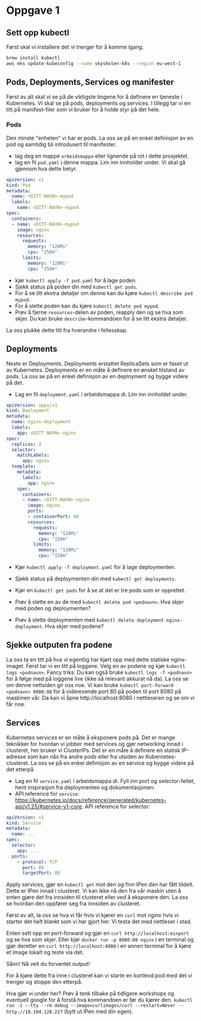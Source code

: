 # Oppgave 1

## Sett opp kubectl
Først skal vi installere det vi trenger for å komme igang.

```bash
brew install kubectl
aws eks update-kubeconfig --name skyskolen-k8s --region eu-west-1
```


## Pods, Deployments, Services og manifester
Først av alt skal vi se på de viktigste tingene for å definere en tjeneste i Kubernetes. Vi skal se på pods, deployments og services. I tillegg tar vi en titt på manifest-filer som vi bruker for å holde styr på det hele.

### Pods
Den minste "enheten" vi har er pods. La oss se på en enkel definisjon av en pod og samtidig bli introdusert til manifester.

- lag deg en mappe `arbeidsmappa` eller lignende på rot i dette prosjektet.
- lag en fil `pod.yaml` i denne mappa. Lim inn innholder under. Vi skal gå gjennom hva dette betyr. 

```yaml
apiVersion: v1
kind: Pod
metadata:
  name: <DITT-NAVN>-mypod
  labels:
    name: <DITT-NAVN>-mypod
spec:
  containers:
  - name: <DITT-NAVN>-mypod
    image: nginx
    resources:
      requests:
        memory: "128Mi"
        cpu: "250m"
      limits:
        memory: "128Mi"
        cpu: "250m"
```
- kjør `kubectl apply -f pod.yaml` for å lage poden. 
- Sjekk status på poden din med `kubectl get pods`.
- For å se litt ekstra detaljer om denne kan du kjøre `kubectl describe pod mypod`.
- For å slette poden kan du kjøre `kubectl delete pod mypod`.
- Prøv å fjerne `resources`-delen av poden, reapply den og se hva som skjer. Du kan bruke `describe`-kommandoen for å se litt ekstra detaljer.

La oss plukke dette litt fra hverandre i fellesskap. 


## Deployments
Neste er Deployments. Deployments erstattet ReplicaSets som er faset ut av Kubernetes. Deployments er en måte å definere en ønsket tilstand av pods. La oss se på en enkel definisjon av en deployment og bygge videre på det.

- Lag en fil `deployment.yaml` i arbeidsmappa di. Lim inn innholdet under. 

```yaml
apiVersion: apps/v1
kind: Deployment
metadata:
  name: nginx-deployment
  labels:
    app: <DITT-NAVN>-nginx
spec:
  replicas: 3
  selector:
    matchLabels:
      app: nginx
  template:
    metadata:
      labels:
        app: nginx
    spec:
      containers:
      - name: <DITT-NAVN>-nginx
        image: nginx
        ports:
        - containerPort: 80
        resources:
          requests:
            memory: "128Mi"
            cpu: "150m"
          limits:
            memory: "128Mi"
            cpu: "150m"
```

- Kjør `kubectl apply -f deployment.yaml` for å lage deploymenten.

- Sjekk status på deploymenten din med `kubectl get deployments`.
- Kjør en `kubectl get pods` for å se at det er tre pods som er opprettet.
- Prøv å slette en av de med `kubectl delete pod <podnavn>`. Hva skjer med poden og deploymenten?
- Prøv å slette deploymenten med `kubectl delete deployment nginx-deployment`. Hva skjer med podene?

## Sjekke outputen fra podene
La oss ta en titt på hva vi egentlig har kjørt opp med dette statiske nginx-imaget. Først tar vi en titt på loggene. Velg en av podene og kjør `kubectl logs <podnavn>`. Fancy triks: Du kan også bruke `kubectl logs -f <podnavn>` for å følge med på loggene live (ikke så relevant akkurat nå da).
La oss se om denne nettsiden gir oss noe. Vi kan bruke `kubectl port-forward <podnavn> 8080:80` for å videresende port 80 på poden til port 8080 på maskinen vår. Da kan vi åpne http://localhost:8080 i nettleseren og se om vi får noe.

## Services
Kubernetes services er en måte å eksponere pods på. Det er mange teknikker for hvordan vi jobber med services og gjør networking innad i clusteret, her bruker vi ClusterIPs. Det er en måte å definere en statisk IP-adresse som kan nås fra andre pods eller fra utsiden av Kubernetes-clusteret. La oss se på en enkel definisjon av en service og bygge videre på det etterpå

- Lag en fil `service.yaml` i arbeidsmappa di. Fyll inn port og selector-feltet, hent inspirasjon fra deploymenten og dokumentasjonen:
- API reference for `service`: https://kubernetes.io/docs/reference/generated/kubernetes-api/v1.25/#service-v1-core. 
API reference for selector: 

```yaml
apiVersion: v1
kind: Service
metadata:
  name: ...
spec:
  selector:
    app: ...
  ports:
    - protocol: TCP
      port: 80
      targetPort: 80
```

Apply services, gjør en `kubectl get` mot den og finn IPen den har fått tildelt. Dette er IPen innad i clusteret. Vi kan ikke nå den fra vår maskin uten å enten gjøre det fra innsiden til clusteret eller ved å eksponere den. La oss se hvordan den oppfører seg fra innsiden av clusteret.

Først av alt, la oss se hva vi får hvis vi kjører en `curl` mot nginx hvis vi starter det helt blankt som vi har gjort her. Vi testa det med nettleser i stad. 

Enten sett opp en port-forward og gjør en `curl http://localhost:minport` og se hva som skjer. Eller kjør `docker run -p 8080:80 nginx` i en terminal og gjør deretter en `curl http://localhost:8080` i en annen terminal for å kjøre et image lokalt og teste via det. 

Sånn! Nå veit du forventet output!

For å kjøre dette fra inne i clusteret kan vi starte en kortlevd pod med det vi trenger og stoppe den etterpå. 

Hva gjør vi under her? Prøv å tenk tilbake på tidligere workshops og eventuell google for å forstå hva kommandoen er før du kjører den. `kubectl run -i --tty --rm debug --image=curlimages/curl --restart=Never -- http://10.104.128.227` (bytt ut IPen med din egen).
